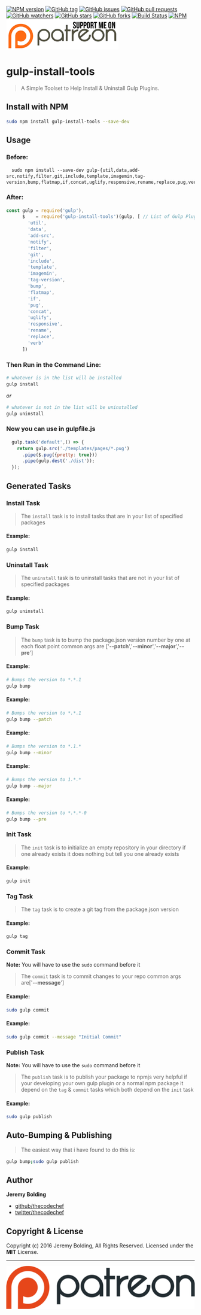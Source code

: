 [![NPM version](https://img.shields.io/npm/v/gulp-install-tools.svg)](http://badge.fury.io/js/gulp-install-tools)
[![GitHub tag](https://img.shields.io/github/tag/thecodechef/gulp-install-tools.svg?style=flat-square)](https://github.com/thecodechef/gulp-install-tools/releases/latest)
[![GitHub issues](https://img.shields.io/github/issues/thecodechef/gulp-install-tools.svg?style=flat-square)](https://github.com/thecodechef/gulp-install-tools/issues?utf8=✓&q=is%3Aissue+is%3Aopen)
[![GitHub pull requests](https://img.shields.io/github/issues-pr/thecodechef/gulp-install-tools.svg?style=flat-square)](https://github.com/thecodechef/gulp-install-tools/pulls?utf8=✓&q=is%3Apr+is%3Aopen)
[![GitHub watchers](https://img.shields.io/github/watchers/thecodechef/gulp-install-tools.svg?style=flat-square)](https://github.com/thecodechef/gulp-install-tools/watchers)
[![GitHub stars](https://img.shields.io/github/stars/thecodechef/gulp-install-tools.svg?style=flat-square)](https://github.com/thecodechef/gulp-install-tools/stargazers)
[![GitHub forks](https://img.shields.io/github/forks/thecodechef/gulp-install-tools.svg?style=flat-square)](https://github.com/thecodechef/gulp-install-tools/network)
[![Build Status](https://travis-ci.org/thecodechef/gulp-install-tools.svg?branch=master)](https://travis-ci.org/thecodechef/gulp-install-tools)
[![NPM](https://nodei.co/npm/gulp-install-tools.png?downloads=true&stars=true)](https://nodei.co/npm/gulp-install-tools/)
<a href="http://www.patreon.com/TheCodeChef"><img css="display:inline-block;" src="./patreon_support_me_btn.png" title="Suppport Me On Patreon"></a>

# gulp-install-tools #

> A Simple Toolset to Help Install & Uninstall Gulp Plugins.

## Install with NPM ##

```bash
sudo npm install gulp-install-tools --save-dev
```

## Usage ##

### Before: ###

```
  sudo npm install --save-dev gulp-{util,data,add-src,notify,filter,git,include,template,imagemin,tag-version,bump,flatmap,if,concat,uglify,responsive,rename,replace,pug,verb}
```

### After: ###

```js
const gulp = require('gulp'),
      $    = require('gulp-install-tools')(gulp, [ // List of Gulp Plugins you want installed
        'util',
        'data',
        'add-src',
        'notify',
        'filter',
        'git',
        'include',
        'template',
        'imagemin',
        'tag-version',
        'bump',
        'flatmap',
        'if',
        'pug',
        'concat',
        'uglify',
        'responsive',
        'rename',
        'replace',
        'verb'
      ])
```

### Then Run in the Command Line: ###

```bash
# whatever is in the list will be installed
gulp install
```

_*or*_

```bash
# whatever is not in the list will be uninstalled
gulp uninstall
```

### Now you can use in gulpfile.js ###

```js
  gulp.task('default',() => {
    return gulp.src('./templates/pages/*.pug')
      .pipe($.pug({pretty: true}))
      .pipe(gulp.dest('./dist'));
  });
```

## Generated Tasks ##

### Install Task ###

> The `install` task is to install tasks that are in your list of specified packages

#### Example: ####
```bash
gulp install
```

### Uninstall Task ###

> The `uninstall` task is to uninstall tasks that are not in your list of specified packages

#### Example: ####
```bash
gulp uninstall
```

### Bump Task ###

> The `bump` task is to bump the package.json version number by one at each float point
>  common args are ['**--patch**','**--minor**','**--major**','**--pre**']

#### Example: ####
```bash
# Bumps the version to *.*.1
gulp bump
```
#### Example: ####
```bash
# Bumps the version to *.*.1
gulp bump --patch
```
#### Example: ####
```bash
# Bumps the version to *.1.*
gulp bump --minor
```
#### Example: ####
```bash
# Bumps the version to 1.*.*
gulp bump --major
```
#### Example: ####
```bash
# Bumps the version to *.*.*-0
gulp bump --pre
```

### Init Task ###

> The `init` task is to initialize an empty repository in your directory if one already exists it does nothing
> but tell you one already exists

#### Example: ####
```bash
gulp init
```

### Tag Task ###

> The `tag` task is to create a git tag from the package.json version

#### Example: ####
```bash
gulp tag
```

### Commit Task ###

**Note:** You will have to use the `sudo` command before it

> The `commit` task is to commit changes to your repo
> common args are['**--message**']

#### Example: ####
```bash
sudo gulp commit
```

#### Example: ####
```bash
sudo gulp commit --message "Initial Commit"
```

### Publish Task ###

**Note:** You will have to use the `sudo` command before it

> The `publish` task is to publish your package to npmjs
> very helpful if your developing your own gulp plugin or a normal npm package
> it depend on the `tag` & `commit` tasks which both depend on the `init` task

#### Example: ####
```bash
sudo gulp publish
```

## Auto-Bumping & Publishing  ##

> The easiest way that i have found to do this is:

```bash
gulp bump;sudo gulp publish
```

## Author ##

**Jeremy Bolding**

 * [github/thecodechef](https://www.github.com/thecodechef)
 * [twitter/thecodechef](https://www.twitter.com/thecodechef)

## Copyright & License ##

Copyright (c) 2016 Jeremy Bolding, All Rights Reserved.
Licensed under the __MIT__ License.

***

<a href="http://www.patreon.com/TheCodeChef"><img css="margin:10px auto; display:inline-block;" src="./patreon.png" title="Suppport Me On Patreon"></a>